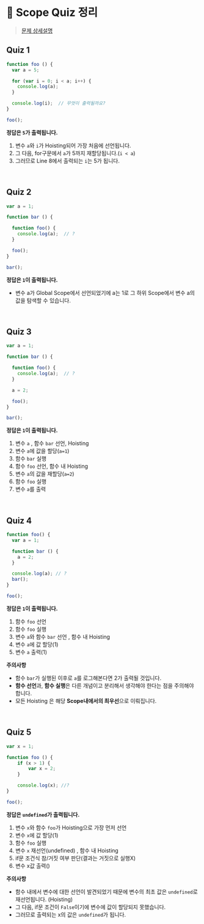# :pushpin: Scope Quiz 정리
> [문제 상세설명](https://book.vanillacoding.co/starter-kit/step-5-1/scope-and-hoisting/quiz)

## Quiz 1
```jsx
function foo () {
  var a = 5;

  for (var i = 0; i < a; i++) {
    console.log(a);
  }

  console.log(i);  // 무엇이 출력될까요?
}

foo();
```
**정답은 `5`가 출력됩니다.**
1. 변수 `a`와 `i`가 Hoisting되어 가장 처음에 선언됩니다.
2. 그 다음, for구문에서 `a`가 5까지 재할당됩니다.(`i < a`)
3. 그러므로 Line 8에서 출력되는 `i`는 5가 됩니다.

<br>

## Quiz 2
```jsx
var a = 1;

function bar () {

  function foo() {
    console.log(a);  // ?
  }

  foo();
}

bar();
```
**정답은 `1`이 출력됩니다.**
- 변수 a가 Global Scope에서 선언되었기에 a는 1로 그 하위 Scope에서 변수 a의 값을 탐색할 수 있습니다.

<br>

## Quiz 3
```jsx
var a = 1;

function bar () {

  function foo() {
    console.log(a);  // ?
  }

  a = 2;

  foo();
}

bar();
```
**정답은 `1`이 출력됩니다.**
1. 변수 `a` , 함수 `bar` 선언, Hoisting
2. 변수 `a`에 값을 할당(`a=1`)
3. 함수 `bar` 실행
4. 함수 `foo` 선언, 함수 내 Hoisting
5. 변수 `a`의 값을 재할당(`a=2`)
6. 함수 `foo` 실행
7. 변수 `a`를 출력

<br>

## Quiz 4
```jsx
function foo() {
  var a = 1;

  function bar () {
    a = 2;
  }

  console.log(a); // ?
  bar();
}

foo();
```
**정답은 `1`이 출력됩니다.**
1. 함수 `foo` 선언
2. 함수 `foo` 실행
3. 변수 `a`와 함수 `bar` 선언 , 함수 내 Hoisting
4. 변수 `a`에 값 할당(1)
5. 변수 `a` 출력(1)

**주의사항**
- 함수 `bar`가 실행된 이후로 `a`를 로그해본다면 2가 출력될 것입니다.
- **함수 선언**과, **함수 실행**은 다른 개념이고 분리해서 생각해야 한다는 점을 주의해야 합니다.
- 모든 Hoisting 은 해당 **Scope내에서의 최우선**으로 이뤄집니다.

<br>

## Quiz 5
```jsx
var x = 1;

function foo () {
    if (x > 1) {
        var x = 2;
    }

    console.log(x); //?
}

foo();
```
**정답은 `undefined`가 출력됩니다.**
1. 변수 `x`와 함수 `foo`가 Hoisting으로 가장 먼저 선언
2. 변수 `x`에 값 할당(1)
3. 함수 `foo` 실행
4. 변수 `x` 재선언(undefined) , 함수 내 Hoisting
5. if문 조건식 참/거짓 여부 판단(결과는 거짓으로 실행X)
6. 변수 x값 출력()

**주의사항**

- 함수 내에서 변수에 대한 선언이 발견되었기 때문에 변수의 최초 값은 `undefined`로 재선언됩니다. (Hoisting)
- 그 다음, if문 조건이 `False`이기에 변수에 값이 할당되지 못했습니다.
- 그러므로 출력되는 x의 값은 `undefined`가 됩니다.
